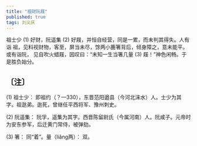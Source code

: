 ```yaml
---
title: "祖财阮屐"
published: true
tags: 刘义庆
---
```


祖士少 (1) 好财，阮遥集 (2) 好屐，并恒自经营，同是一累，而未判其得失。人有诣
祖，见料视财物，客至，屏当未尽，馀两小簏箸背后，倾身障之，意未能平。或有诣阮，
见自吹火蜡屐，因叹曰：“未知一生当箸几量 (3) 屐！”神色闲畅。于是胜负始分。

## 〔注〕　

(1) 祖士少： 即祖约（？—330），东晋范阳遒县（今河北涞水）人。士少为其字。祖逖弟。逖死，曾继任平西将军、豫州刺史。

(2) 阮遥集： 阮孚，遥集为其字。西晋陈留尉氏（今属河南）人。阮咸子。元帝时为安东参军，后迁黄门常侍，被弹劾。

(3) 箸： 同“着”。量（liǎng两）： 双。

